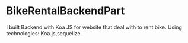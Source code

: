 # BikeRentalBackendPart
I built Backend with Koa JS for website that deal with to rent bike. Using technologies: Koa.js,sequelize. 
